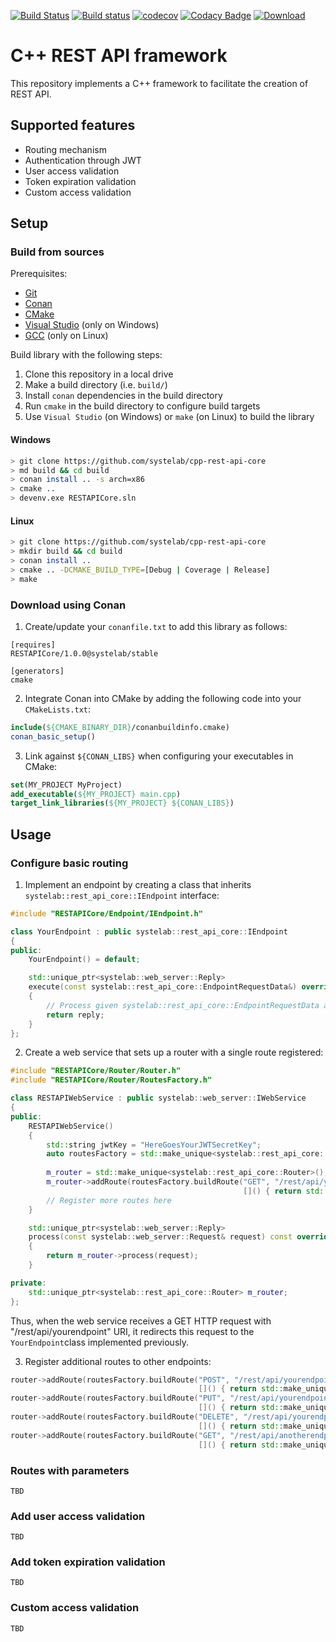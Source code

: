 [![Build Status](https://travis-ci.org/systelab/cpp-rest-api-core.svg?branch=master)](https://travis-ci.org/systelab/cpp-rest-api-core)
[![Build status](https://ci.appveyor.com/api/projects/status/ix9b122obt2f2j9v?svg=true)](https://ci.appveyor.com/project/systelab/cpp-rest-api-core)
[![codecov](https://codecov.io/gh/systelab/cpp-rest-api-core/branch/master/graph/badge.svg)](https://codecov.io/gh/systelab/cpp-rest-api-core)
[![Codacy Badge](https://api.codacy.com/project/badge/Grade/8e7fca4ee7cb47a1801f51771532b2cb)](https://www.codacy.com/app/systelab/cpp-rest-api-core?utm_source=github.com&amp;utm_medium=referral&amp;utm_content=systelab/cpp-rest-api-core&amp;utm_campaign=Badge_Grade)
[![Download](https://api.bintray.com/packages/systelab/conan/RESTAPICore:systelab/images/download.svg)](https://bintray.com/systelab/conan/RESTAPICore:systelab/_latestVersion)


# C++ REST API framework

This repository implements a C++ framework to facilitate the creation of REST API.

## Supported features

* Routing mechanism
* Authentication through JWT
* User access validation
* Token expiration validation
* Custom access validation

## Setup

### Build from sources

Prerequisites:
  - [Git](https://git-scm.com/)
  - [Conan](https://conan.io/)
  - [CMake](https://cmake.org/)
  - [Visual Studio](https://visualstudio.microsoft.com/) (only on Windows)
  - [GCC](https://gcc.gnu.org/) (only on Linux)

Build library with the following steps:
  1. Clone this repository in a local drive
  2. Make a build directory (i.e. `build/`)
  3. Install `conan` dependencies in the build directory
  4. Run `cmake` in the build directory to configure build targets
  5. Use `Visual Studio` (on Windows) or `make` (on Linux) to build the library

#### Windows
``` bash
> git clone https://github.com/systelab/cpp-rest-api-core
> md build && cd build
> conan install .. -s arch=x86
> cmake ..
> devenv.exe RESTAPICore.sln
```

#### Linux
``` bash
> git clone https://github.com/systelab/cpp-rest-api-core
> mkdir build && cd build
> conan install ..
> cmake .. -DCMAKE_BUILD_TYPE=[Debug | Coverage | Release]
> make
```

### Download using Conan

  1. Create/update your `conanfile.txt` to add this library as follows:

```
[requires]
RESTAPICore/1.0.0@systelab/stable

[generators]
cmake
```

  2. Integrate Conan into CMake by adding the following code into your `CMakeLists.txt`:

```cmake
include(${CMAKE_BINARY_DIR}/conanbuildinfo.cmake)
conan_basic_setup()
```

  3. Link against `${CONAN_LIBS}` when configuring your executables in CMake:

```cmake
set(MY_PROJECT MyProject)
add_executable(${MY_PROJECT} main.cpp)
target_link_libraries(${MY_PROJECT} ${CONAN_LIBS})
```

## Usage

### Configure basic routing

1) Implement an endpoint by creating a class that inherits ```systelab::rest_api_core::IEndpoint``` interface:

```cpp
#include "RESTAPICore/Endpoint/IEndpoint.h"

class YourEndpoint : public systelab::rest_api_core::IEndpoint
{
public:
    YourEndpoint() = default;

    std::unique_ptr<systelab::web_server::Reply>
    execute(const systelab::rest_api_core::EndpointRequestData&) override
    {
        // Process given systelab::rest_api_core::EndpointRequestData and generate a systelab::web_server::Reply
        return reply;
    }
};
```


2) Create a web service that sets up a router with a single route registered:

```cpp
#include "RESTAPICore/Router/Router.h"
#include "RESTAPICore/Router/RoutesFactory.h"

class RESTAPIWebService : public systelab::web_server::IWebService
{
public:
	RESTAPIWebService()
	{
		std::string jwtKey = "HereGoesYourJWTSecretKey";
		auto routesFactory = std::make_unique<systelab::rest_api_core::RoutesFactory>(jwtKey);
	
		m_router = std::make_unique<systelab::rest_api_core::Router>();
		m_router->addRoute(routesFactory.buildRoute("GET", "/rest/api/yourendpoint" {},
		                                            []() { return std::make_unique<YourEndpoint>() }) );
		// Register more routes here
	}

	std::unique_ptr<systelab::web_server::Reply>
	process(const systelab::web_server::Request& request) const override
	{
		return m_router->process(request);
	}

private:
	std::unique_ptr<systelab::rest_api_core::Router> m_router;
};
```

Thus, when the web service receives a GET HTTP request with "/rest/api/yourendpoint" URI, it redirects this request to the ```YourEndpoint```class implemented previously.


3) Register additional routes to other endpoints:

```cpp
router->addRoute(routesFactory.buildRoute("POST", "/rest/api/yourendpoint" {},
                                          []() { return std::make_unique<YourPostEndpoint>() });
router->addRoute(routesFactory.buildRoute("PUT", "/rest/api/yourendpoint" {},
                                          []() { return std::make_unique<YourPutEndpoint>() });
router->addRoute(routesFactory.buildRoute("DELETE", "/rest/api/yourendpoint" {},
                                          []() { return std::make_unique<YourDeleteEndpoint>() });
router->addRoute(routesFactory.buildRoute("GET", "/rest/api/anotherendpoint" {},
                                          []() { return std::make_unique<AnotherGetEndpoint>() });
```

### Routes with parameters

`TBD`

### Add user access validation

`TBD`

### Add token expiration validation

`TBD`

### Custom access validation

`TBD`
